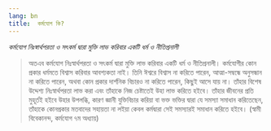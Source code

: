 ```yaml
---
lang: bn
title:  কর্মযোগ কি?
---
```


*কর্মযোগ নিঃস্বার্থপরতা ও সৎকর্ম দ্বারা মুক্তি লাভ করিবার একটি ধর্ম ও নীতিপ্রনালী*

>অতএব কর্মযোগ নিঃস্বার্থপরতা ও সৎকর্ম দ্বারা মুক্তি লাভ করিবার একটি ধর্ম ও নীতিপ্রনালী। কর্মযোগীর কোন প্রকার ধর্মমতে বিশ্বাস করিবার আবশ্যকতা নাই। তিনি ঈশ্বরে বিশ্বাস না করিতে পারেন, আত্মা-সম্বন্ধে অনুসন্ধান না করিতে পারেন, অথবা কোন প্রকার দার্শনিক বিচারও না করিতে পারেন, কিছুই আসে যায় না। তাঁহার বিশেষ উদ্দেশ্য নিঃস্বার্থপরতা লাভ করা এবং তাঁহাকে নিজ চেষ্টাতেই উহা লাভ করিতে হইবে। তাঁহার জীবনের প্রতি মুহূর্তই হইবে উহার উপলব্ধি, কারণ জ্ঞানী যুক্তিবিচার করিয়া বা ভক্ত ভক্তির দ্বারা যে সমস্যা সমাধান করিতেছেন, তাঁহাকে কোনপ্রকার মতবাদের সহায়তা না লইয়া কেবল কর্মদ্বারা সেই সমস্যারই সমাধান করিতে হইবে। (স্বামী বিবেকানন্দ, কর্মযোগ ৭ম অধ্যায়)